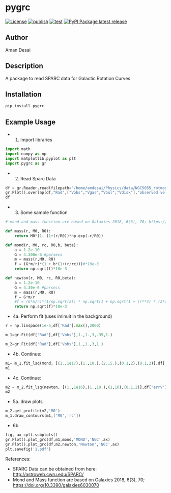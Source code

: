 # pygrc

[![License](https://img.shields.io/github/license/amanmdesai/pygrc)](https://github.com/amanmdesai/pygrc/blob/master/LICENSE.txt)
[![publish](https://github.com/amanmdesai/pygrc/actions/workflows/publish.yml/badge.svg)](https://github.com/amanmdesai/pygrc/actions/workflows/publish.yml)
[![test](https://github.com/amanmdesai/pygrc/actions/workflows/test.yaml/badge.svg)](https://github.com/amanmdesai/pygrc/actions/workflows/test.yaml)
[![PyPI Package latest release](https://img.shields.io/pypi/v/pygrc.svg)](https://pypi.python.org/pypi/pygrc)

## Author

Aman Desai

##  Description

A package to read SPARC data for Galactic Rotation Curves

## Installation

```bash
pip install pygrc
```

## Example Usage

- 1. Import libraries

```python
import math
import numpy as np
import matplotlib.pyplot as plt
import pygrc as gr
```

- 2. Read Sparc Data

```python
df = gr.Reader.read(filepath="/home/amdesai/Physics/data/NGC5055_rotmod.dat")
gr.Plot().overlap(df,"Rad",["Vobs","Vgas","Vbul","Vdisk"],"observed velocity")
df
```

- 3.  Some sample function
```python
# mond and mass function are based on Galaxies 2018, 6(3), 70; https://doi.org/10.3390/galaxies6030070

def mass(r, M0, R0):
    return M0*(1- (1+(r/R0))*np.exp(-r/R0))

def mond(r, M0, rc, R0,b, beta):
    a = 1.2e-10
    G = 4.300e-6 #parsecs
    m = mass(r,M0, R0)
    f = (G*m/r)*(1 + b*(1+(r/rc)))#*10e-3
    return np.sqrt(f)*10e-3

def newton(r, M0, rc, R0,beta):
    a = 1.2e-10
    G = 4.30e-6 #parsecs
    m = mass(r,M0, R0)
    f = G*m/r
    #f = (G*m/r)*(1/np.sqrt(2)) * np.sqrt(1 + np.sqrt(1 + (r**4) * (2*a/(G*m))**2))
    return np.sqrt(f)*10e-3
```

- 4a. Perform fit  (uses iminuit in the background)

```python
r = np.linspace(1e-5,df['Rad'].max(),2000)

m_1=gr.Fit(df['Rad'],df['Vobs'],1.,1.,3,.35,1.)

m_2=gr.Fit(df['Rad'],df['Vobs'],1.,1.,3,1.)
```

- 4b. Continue:

```python
m1= m_1.fit_lsq(mond, [(1.,1e17),(1.,10.),(2.,5.),(0.1,2),(0.1,2)],df['errV'],[False,False,True,True,True])
m1
```

- 4c. Continue:

```python
m2 = m_2.fit_lsq(newton, [(1.,1e16),(1.,10.),(1,10),(0.1,2)],df['errV'],[False,True,True,True])
m2
```

- 5a. draw plots
```python
m_2.get_profile(m2,'M0')
m_1.draw_contours(m1,['M0','rc'])
```

- 6b.

```python
fig, ax =plt.subplots()
gr.Plot().plot_grc(df,m1,mond,'MOND','NGC',ax)
gr.Plot().plot_grc(df,m2,newton,'Newton','NGC',ax)
plt.savefig('1.pdf')
```


References:

- SPARC Data can be obtained from here: http://astroweb.cwru.edu/SPARC/
- Mond and Mass function are based on Galaxies 2018, 6(3), 70; https://doi.org/10.3390/galaxies6030070
